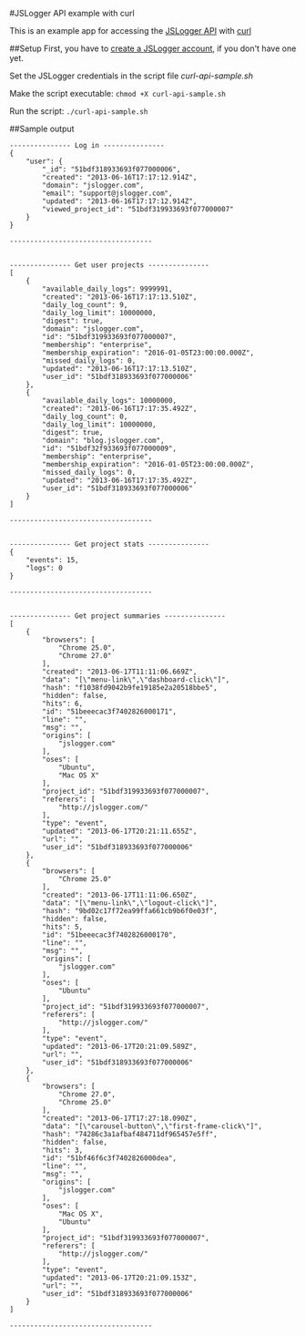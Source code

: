 #JSLogger API example with curl

This is an example app for accessing the [JSLogger API][1] with [curl][2]

##Setup
First, you have to [create a JSLogger account][3], if you don't have one yet.

Set the JSLogger credentials in the script file _curl-api-sample.sh_

Make the script executable: `chmod +X curl-api-sample.sh`

Run the script: `./curl-api-sample.sh`

##Sample output

    --------------- Log in ---------------
    {
        "user": {
            "_id": "51bdf318933693f077000006", 
            "created": "2013-06-16T17:17:12.914Z", 
            "domain": "jslogger.com", 
            "email": "support@jslogger.com", 
            "updated": "2013-06-16T17:17:12.914Z", 
            "viewed_project_id": "51bdf319933693f077000007"
        }
    }

    -----------------------------------


    --------------- Get user projects ---------------
    [
        {
            "available_daily_logs": 9999991, 
            "created": "2013-06-16T17:17:13.510Z", 
            "daily_log_count": 9, 
            "daily_log_limit": 10000000, 
            "digest": true, 
            "domain": "jslogger.com", 
            "id": "51bdf319933693f077000007", 
            "membership": "enterprise", 
            "membership_expiration": "2016-01-05T23:00:00.000Z", 
            "missed_daily_logs": 0, 
            "updated": "2013-06-16T17:17:13.510Z", 
            "user_id": "51bdf318933693f077000006"
        }, 
        {
            "available_daily_logs": 10000000, 
            "created": "2013-06-16T17:17:35.492Z", 
            "daily_log_count": 0, 
            "daily_log_limit": 10000000, 
            "digest": true, 
            "domain": "blog.jslogger.com", 
            "id": "51bdf32f933693f077000009", 
            "membership": "enterprise", 
            "membership_expiration": "2016-01-05T23:00:00.000Z", 
            "missed_daily_logs": 0, 
            "updated": "2013-06-16T17:17:35.492Z", 
            "user_id": "51bdf318933693f077000006"
        }
    ]

    -----------------------------------


    --------------- Get project stats ---------------
    {
        "events": 15, 
        "logs": 0
    }

    -----------------------------------


    --------------- Get project summaries ---------------
    [
        {
            "browsers": [
                "Chrome 25.0", 
                "Chrome 27.0"
            ], 
            "created": "2013-06-17T11:11:06.669Z", 
            "data": "[\"menu-link\",\"dashboard-click\"]", 
            "hash": "f1038fd9042b9fe19185e2a20518bbe5", 
            "hidden": false, 
            "hits": 6, 
            "id": "51beeecac3f7402826000171", 
            "line": "", 
            "msg": "", 
            "origins": [
                "jslogger.com"
            ], 
            "oses": [
                "Ubuntu", 
                "Mac OS X"
            ], 
            "project_id": "51bdf319933693f077000007", 
            "referers": [
                "http://jslogger.com/"
            ], 
            "type": "event", 
            "updated": "2013-06-17T20:21:11.655Z", 
            "url": "", 
            "user_id": "51bdf318933693f077000006"
        }, 
        {
            "browsers": [
                "Chrome 25.0"
            ], 
            "created": "2013-06-17T11:11:06.650Z", 
            "data": "[\"menu-link\",\"logout-click\"]", 
            "hash": "9bd02c17f72ea99ffa661cb9b6f0e03f", 
            "hidden": false, 
            "hits": 5, 
            "id": "51beeecac3f7402826000170", 
            "line": "", 
            "msg": "", 
            "origins": [
                "jslogger.com"
            ], 
            "oses": [
                "Ubuntu"
            ], 
            "project_id": "51bdf319933693f077000007", 
            "referers": [
                "http://jslogger.com/"
            ], 
            "type": "event", 
            "updated": "2013-06-17T20:21:09.589Z", 
            "url": "", 
            "user_id": "51bdf318933693f077000006"
        }, 
        {
            "browsers": [
                "Chrome 27.0", 
                "Chrome 25.0"
            ], 
            "created": "2013-06-17T17:27:18.090Z", 
            "data": "[\"carousel-button\",\"first-frame-click\"]", 
            "hash": "74286c3a1afbaf484711df965457e5ff", 
            "hidden": false, 
            "hits": 3, 
            "id": "51bf46f6c3f7402826000dea", 
            "line": "", 
            "msg": "", 
            "origins": [
                "jslogger.com"
            ], 
            "oses": [
                "Mac OS X", 
                "Ubuntu"
            ], 
            "project_id": "51bdf319933693f077000007", 
            "referers": [
                "http://jslogger.com/"
            ], 
            "type": "event", 
            "updated": "2013-06-17T20:21:09.153Z", 
            "url": "", 
            "user_id": "51bdf318933693f077000006"
        }
    ]

    -----------------------------------

[1]: http://jslogger.com/api
[2]: http://curl.haxx.se/
[3]: http://jslogger.com/register
